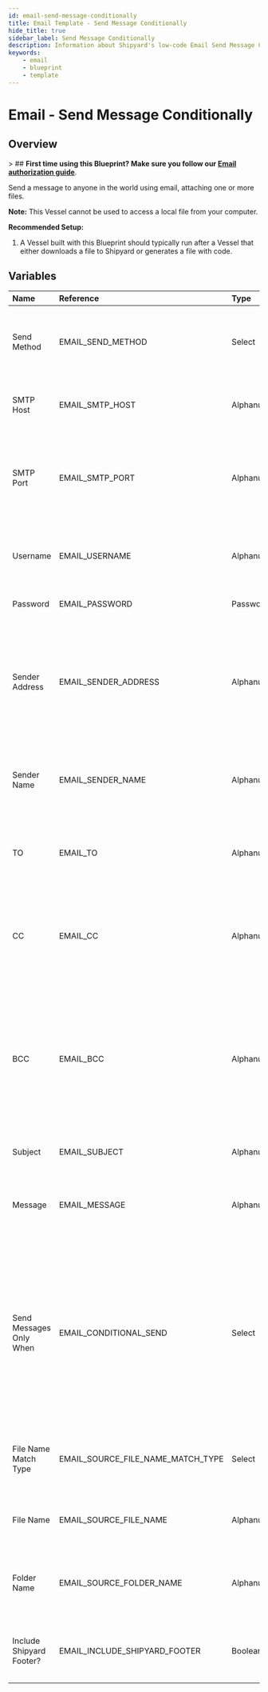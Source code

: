 ```yaml
---
id: email-send-message-conditionally
title: Email Template - Send Message Conditionally
hide_title: true
sidebar_label: Send Message Conditionally
description: Information about Shipyard's low-code Email Send Message Conditionally blueprint. Send a message to anyone in the world using email, attaching one or more files.
keywords:
    - email
    - blueprint
    - template
---
```


# Email - Send Message Conditionally

## Overview

&gt; ## **First time using this Blueprint? Make sure you follow our [Email authorization guide](https://www.shipyardapp.com/docs/blueprint-library/email/email-authorization/)**.

Send a message to anyone in the world using email, attaching one or more files.

**Note:** This Vessel cannot be used to access a local file from your computer.

**Recommended Setup:**

1. A Vessel built with this Blueprint should typically run after a Vessel that either downloads a file to Shipyard or generates a file with code. 




## Variables

| Name | Reference | Type | Required | Default | Options | Description |
|:---|:---|:---|:---|:---|:---|:---|
| Send Method | EMAIL_SEND_METHOD | Select | :white_check_mark: | `tls` | SSL: `ssl`<br></br><br></br>TLS: `tls` | Determines how you want to send the email. Options are TLS and SSL. We generally suggest using TLS when possible. |
| SMTP Host | EMAIL_SMTP_HOST | Alphanumeric | :white_check_mark: | - | - | The server where your email will be sent from. Usually formatted as smtp.domain.com |
| SMTP Port | EMAIL_SMTP_PORT | Alphanumeric | :white_check_mark: | - | - | The port from which your email will be sent. Commonly used ports are 25, 465, and 587. We generally suggest using 587 with TLS. |
| Username | EMAIL_USERNAME | Alphanumeric | :white_check_mark: | - | - | The username that your email provider uses to identify your access to send email. |
| Password | EMAIL_PASSWORD | Password | :white_check_mark: | - | - | The password associated with your username. |
| Sender Address | EMAIL_SENDER_ADDRESS | Alphanumeric | :white_check_mark: | - | - | The email address you want recipients to see when you send an email. We generally suggest keeping the sender address as your own email to ensure that you can appropriately receive replies. |
| Sender Name | EMAIL_SENDER_NAME | Alphanumeric | :heavy_minus_sign: | - | - | The name you want users to see that the email is from. If left blank, the Sender Address will be used. |
| TO | EMAIL_TO | Alphanumeric | :heavy_minus_sign: | - | - | The email(s) that you want to send a message to. Can be comma-separated to include multiple email addresses. |
| CC | EMAIL_CC | Alphanumeric | :heavy_minus_sign: | - | - | The email(s) that you want your message to be carbon copied (CCed) to. Can be comma-separated to include multiple email addresses. |
| BCC | EMAIL_BCC | Alphanumeric | :heavy_minus_sign: | - | - | The email(s) that you want to be blind carbon copied (BCCed) to. Can be comma-separated to include multiple email addresses. Emails in this field will receive the email, but will not have their email exposed to all other recipients. |
| Subject | EMAIL_SUBJECT | Alphanumeric | :heavy_minus_sign: | - | - | The subject of the email that you want to send. |
| Message | EMAIL_MESSAGE | Alphanumeric | :white_check_mark: | - | - | The body of the email, containing your main message. This field supports plain text as well as HTML. |
| Send Messages Only When | EMAIL_CONDITIONAL_SEND | Select | :white_check_mark: | `file_exists` | File(s) Exist: `file_exists`<br></br><br></br>File(s) Don't Exist: `file_dne` | Determines what condition needs to be met for a message to send.  File(s) Exist - Send the message only if a file can be found using the provided folder/filename.ext combination.  File(s) Don&#39;t Exist - Send the message only if a file cannot found using the provided folder/filename.ext combination. |
| File Name Match Type | EMAIL_SOURCE_FILE_NAME_MATCH_TYPE | Select | :white_check_mark: | `exact_match` | Regex: `regex_match`<br></br><br></br>Exact: `exact_match` | Determines if the text in &#34;File Name&#34; will look for one file with exact match, or multiple files using regex. |
| File Name | EMAIL_SOURCE_FILE_NAME | Alphanumeric | :heavy_minus_sign: | - | - | Name of the target file on Shipyard. Can be regex if &#34;Match Type&#34; is set accordingly |
| Folder Name | EMAIL_SOURCE_FOLDER_NAME | Alphanumeric | :heavy_minus_sign: | - | - | Name of the local folder on Shipyard to upload the target file from. If left blank, will look in the home directory. |
| Include Shipyard Footer? | EMAIL_INCLUDE_SHIPYARD_FOOTER | Boolean | :white_check_mark: | true | - | Determines if a footer should be sent with the email that links back to the originating Vessel or Fleet. |


